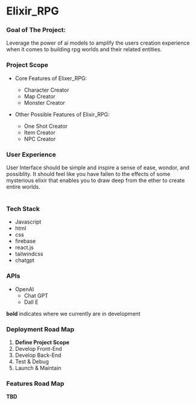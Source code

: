 # Elixir_RPG

### Goal of The Project:
Leverage the power of ai models to amplify the users creation experience when it comes to building rpg worlds and their related entities.

### Project Scope
  - Core Features of Elixer_RPG:
    - Character Creator
    - Map Creator
    - Monster Creator

  
  - Other Possible Features of Elixir_RPG:
    - One Shot Creator
    - Item Creator
    - NPC Creator

### User Experience
User Interface should be simple and inspire a sense of ease, wondor, and possiblity. It should feel like you have fallen to the effects of some mysterious elixir that enables you to draw deep from the ether to create entire worlds.<br><br>

### Tech Stack
  - Javascript
  - html
  - css
  - firebase
  - react.js
  - tailwindcss
  - chatgpt

### APIs
  - OpenAI
    - Chat GPT
    - Dall E

**bold** indicates where we currently are in development
### Deployment Road Map
  1. **Define Project Scope**
  2. Develop Front-End
  3. Develop Back-End
  4. Test & Debug
  5. Launch & Maintain
  
### Features Road Map
  **TBD**
  
    
    
